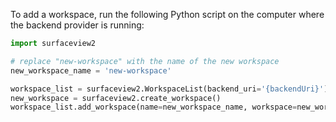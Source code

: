 <!-- This file was automatically generated by jinjaroot. Do not edit directly. -->
To add a workspace, run the following Python script on the computer where the backend provider is running:

```python
import surfaceview2

# replace "new-workspace" with the name of the new workspace
new_workspace_name = 'new-workspace'

workspace_list = surfaceview2.WorkspaceList(backend_uri='{backendUri}')
new_workspace = surfaceview2.create_workspace()
workspace_list.add_workspace(name=new_workspace_name, workspace=new_workspace)
```